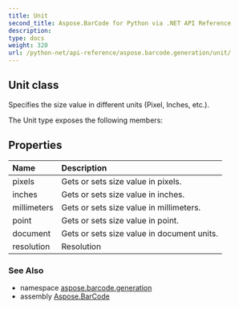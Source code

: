 ```yaml
---
title: Unit
second_title: Aspose.BarCode for Python via .NET API Reference
description: 
type: docs
weight: 320
url: /python-net/api-reference/aspose.barcode.generation/unit/
---
```


## Unit class

Specifies the size value in different units (Pixel, Inches, etc.).

The Unit type exposes the following members:
## Properties
| Name | Description |
| :- | :- |
|pixels|Gets or sets size value in pixels.|
|inches|Gets or sets size value in inches.|
|millimeters|Gets or sets size value in millimeters.|
|point|Gets or sets size value in point.|
|document|Gets or sets size value in document units.|
|resolution|Resolution|

### See Also

* namespace [aspose.barcode.generation](/barcode/python-net/api-reference/aspose.barcode.generation/)
* assembly [Aspose.BarCode](/barcode/python-net/api-reference/)


